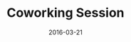 ---
title: Coworking Session
text: Come work on your own project in a supportive environment to get (and give) help from your peers!
location: Simon Fraser University, Burnaby Campus, Library Research Commons
link: https://github.com/sciprog-sfu/sciprog-sfu.github.io/issues/65
date: 2016-03-21
startTime: '11:30'
endTime: '12:30'
---